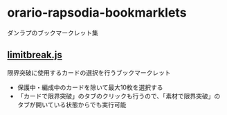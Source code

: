 # orario-rapsodia-bookmarklets
ダンラプのブックマークレット集


## [limitbreak.js](https://github.com/chiniku/orario-rapsodia-bookmarklets/blob/master/limitbreak.js)
限界突破に使用するカードの選択を行うブックマークレット
- 保護中・編成中のカードを除いて最大10枚を選択する
- 「カードで限界突破」のタブのクリックも行うので、「素材で限界突破」のタブが開いている状態からでも実行可能

